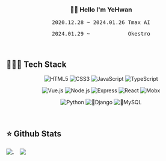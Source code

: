 <!-- ![header](https://capsule-render.vercel.app/api?type=waving&color=gradient&customColorList=9&height=200&section=header&text=(&nbsp;(x)&nbsp;=>&nbsp;{&nbsp;return&nbsp;행동(x)&nbsp;}&nbsp;)(&nbsp;생각&nbsp;);&fontSize=40&animation=blink&fontAlignY=40) -->

<h3 align="center"> 👋🏻 Hello I'm YeHwan </h3>
<pre align="center"> 2020.12.28 ~ 2024.01.26 Tmax AI </pre>
<pre align="center"> 2024.01.29 ~            Okestro </pre>

<br>

## 🧑🏻‍💻 Tech Stack
<p align="center">
   <img alt="HTML5" src ="https://img.shields.io/badge/HTML5-E34F26.svg?&style=flat&logo=HTML5&logoColor=white"/>
   <img alt="CSS3" src ="https://img.shields.io/badge/CSS3-1572B6.svg?&style=flat&logo=CSS3&logoColor=white"/>
   <img alt="JavaScript" src ="https://img.shields.io/badge/JavaScript-F7DF1E.svg?&style=flat&logo=JavaScript&logoColor=white"/>
   <img alt="TypeScript" src ="https://img.shields.io/badge/TypeScript-3178C6.svg?&style=flat&logo=TypeScript&logoColor=white"/>
<p>
   
<p align="center">
   <img alt="Vue.js" src ="https://img.shields.io/badge/Vue.js-4FC08D.svg?&style=flat&logo=Vue.js&logoColor=white"/>
   <img alt="Node.js" src ="https://img.shields.io/badge/Node.js-339933.svg?&style=flat&logo=Node.js&logoColor=white"/>
   <img alt="Express" src ="https://img.shields.io/badge/Express.js-000000.svg?&style=flat&logo=Express&logoColor=white"/>
   <img alt="React" src ="https://img.shields.io/badge/React-61DAFB.svg?&style=flat&logo=React&logoColor=white"/>
   <img alt="Mobx" src ="https://img.shields.io/badge/Mobx-FF9955.svg?&style=flat&logo=Mobx&logoColor=white"/>
<p>
<p align="center">
   <img alt="Python" src ="https://img.shields.io/badge/Python-3776AB.svg?&style=flat&logo=Python&logoColor=white"/>
   <img alt="Django" src ="https://img.shields.io/badge/Django-092E20.svg?&style=flat&logo=Django&logoColor=white"/>
   <img alt="MySQL" src ="https://img.shields.io/badge/MySQL-4479A1.svg?&style=flat&logo=MySQL&logoColor=white"/>
</p>
   
   
   
<br>

## ⭐️ Github Stats  


<a href="https://github.com/anuraghazra/github-readme-stats">
   <img align="center" src="https://github-readme-stats.vercel.app/api?username=dioKR&theme=radical&show_icons=true&count_private=true&hide_border=true"/>
</a>
&nbsp;&nbsp;&nbsp;
<a href="https://github.com/anuraghazra/github-readme-stats">
  <img align="center" src="https://github-readme-stats.vercel.app/api/top-langs/?username=dioKR&hide=Makefile,Cmake&theme=radical"/>
</a>
   
<!-- ![footer](https://capsule-render.vercel.app/api?type=waving&color=gradient&customColorList=9&height=200&section=footer&fontSize=80&animation=blink) -->


